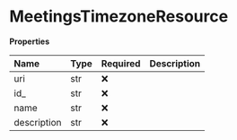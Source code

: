 # MeetingsTimezoneResource

**Properties**

| Name        | Type | Required | Description |
| :---------- | :--- | :------- | :---------- |
| uri         | str  | ❌       |             |
| id\_        | str  | ❌       |             |
| name        | str  | ❌       |             |
| description | str  | ❌       |             |

<!-- This file was generated by liblab | https://liblab.com/ -->
